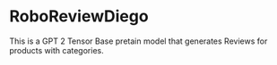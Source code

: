 # RoboReviewDiego
 
This is a GPT 2 Tensor Base pretain model that generates Reviews for products with categories.
